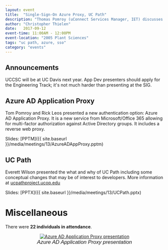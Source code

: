 ```yaml
---
layout: event
title:  "Single-Sign-On Azure Proxy, UC Path"
description: "Thomas Pomroy (uConnect Services Manager, IET) discusses the SSO Azure App Auth proxy, Everett Wilson (Technical Lead, A&FS: Systems Development) will present on UC Path."
author: "Christopher Thielen"
date:   2017-09-12
event-time: 11:00AM - 12:00PM
event-location: "2005 Plant Sciences"
tags: "uc path, azure, sso"
category: "events"
---
```


Announcements
-
UCCSC will be at UC Davis next year. App Dev presenters should apply for the Engineering Track; it's not much harder than presenting at the SIG.

Azure AD Application Proxy
-
Tom Pomroy and Rick Leos presented a new authentication option: Azure AD Application Proxy. It is a new service from Microsoft/Office 365 allowing for multi-factor authorization against Active Directory groups. It includes a reverse web proxy.

Slides: [PPTM]({{ site.baseurl }}/media/meetings/13/AzureADAppProxy.pptm)

UC Path
-
Everett Wilson presented the what and why of UC Path including some conceptual changes that may be of interest to developers. More information at [ucpathproject.ucop.edu](http://ucpathproject.ucop.edu)

Slides: [PPTX]({{ site.baseurl }}/media/meetings/13/UCPath.pptx)

Miscellaneous
=
There were **22 individuals in attendance**.

<div style="margin: auto auto; width: 75%; text-align: center;">
  <a href="{{ site.baseurl }}/media/meetings/13/photo.jpg"><img src="{{ site.baseurl }}/media/meetings/13/photo_s.jpg" alt="Azure AD Application Proxy presentation" /></a><br />
  <span style="font-size: 1.2em; font-style: italic; font-family: sans-serif;">Azure AD Application Proxy presentation</span>
</div>
